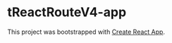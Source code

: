 # tReactRouteV4-app

This project was bootstrapped with [Create React App](https://github.com/facebookincubator/create-react-app).